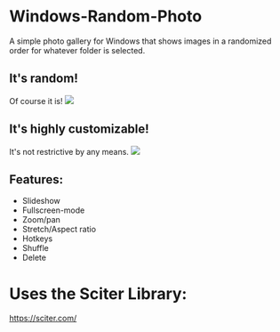 # Windows-Random-Photo
A simple photo gallery for Windows that shows images in a randomized order for whatever folder is selected.

## It's random!
Of course it is!
![](https://i.imgur.com/YHEPJ40.gif)

## It's highly customizable!
It's not restrictive by any means.
![](https://i.imgur.com/DBAA5lx.gif)

## Features:
* Slideshow
* Fullscreen-mode
* Zoom/pan
* Stretch/Aspect ratio
* Hotkeys
* Shuffle
* Delete

# Uses the Sciter Library:
https://sciter.com/
